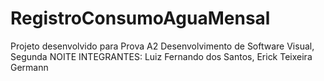 # RegistroConsumoAguaMensal
Projeto desenvolvido para Prova A2 Desenvolvimento de Software Visual, Segunda NOITE
INTEGRANTES:
Luiz Fernando dos Santos,
Erick Teixeira Germann
